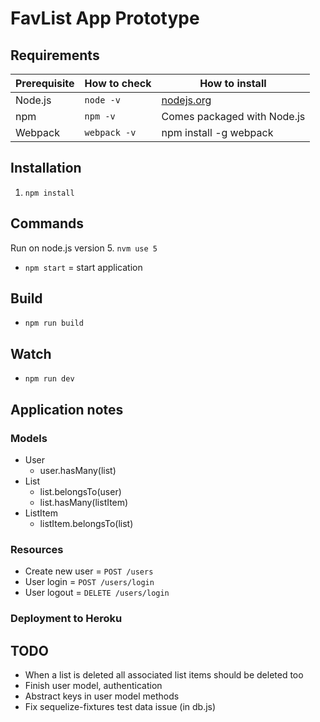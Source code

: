 # FavList App Prototype

## Requirements

| Prerequisite    | How to check    | How to install
| --------------- | ------------    | ------------- |
| Node.js         | `node -v`       | [nodejs.org](http://nodejs.org/) |
| npm             | `npm -v`        | Comes packaged with Node.js |
| Webpack		  | `webpack -v`	| npm install -g webpack |

## Installation

1. `npm install`

## Commands

Run on node.js version 5. `nvm use 5`

* `npm start` = start application

## Build

* `npm run build`

## Watch

* `npm run dev`

## Application notes

### Models

* User
	* user.hasMany(list)
* List
	* list.belongsTo(user)
	* list.hasMany(listItem)
* ListItem
	* listItem.belongsTo(list)

### Resources

* Create new user = `POST /users`
* User login = `POST /users/login`
* User logout = `DELETE /users/login`

### Deployment to Heroku

## TODO

* When a list is deleted all associated list items should be deleted too
* Finish user model, authentication
* Abstract keys in user model methods
* Fix sequelize-fixtures test data issue (in db.js)
